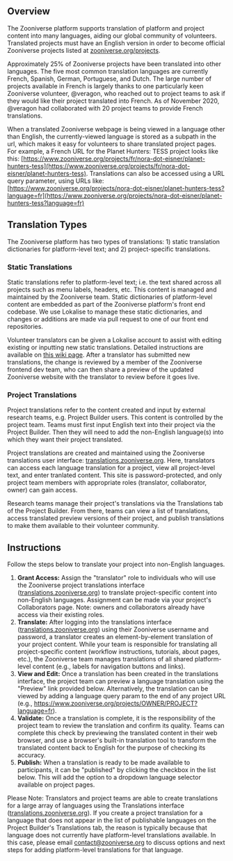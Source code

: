 ## Overview
The Zooniverse platform supports translation of platform and project content into many languages, aiding our global community of volunteers. Translated projects must have an English version in order to become official Zooniverse projects listed at [zooniverse.org/projects](https://www.zooniverse.org/projects). 

Approximately 25% of Zooniverse projects have been translated into other languages. The five most common translation languages are currently French, Spanish, German, Portuguese, and Dutch. The large number of projects available in French is largely thanks to one particularly keen Zooniverse volunteer, @veragon, who reached out to project teams to ask if they would like their project translated into French. As of November 2020, @veragon had collaborated with 20 project teams to provide French translations.

When a translated Zooniverse webpage is being viewed in a language other than English, the currently-viewed language is stored as a subpath in the url, which makes it easy for volunteers to share translated project pages. For example, a French URL for the Planet Hunters: TESS project looks like this: [https://www.zooniverse.org/projects/fr/nora-dot-eisner/planet-hunters-tess](https://www.zooniverse.org/projects/fr/nora-dot-eisner/planet-hunters-tess). Translations can also be accessed using a URL query parameter, using URLs like: [https://www.zooniverse.org/projects/nora-dot-eisner/planet-hunters-tess?language=fr](https://www.zooniverse.org/projects/nora-dot-eisner/planet-hunters-tess?language=fr)

## Translation Types

The Zooniverse platform has two types of translations: 1) static translation dictionaries for platform-level text; and 2) project-specific translations.

### Static Translations
Static translations refer to platform-level text; i.e. the text shared across all projects such as menu labels, headers, etc. This content is managed and maintained by the Zooniverse team. Static dictionaries of platform-level content are embedded as part of the Zooniverse platform's front end codebase. We use Lokalise to manage these static dictionaries, and changes or additions are made via pull request to one of our front end repositories.

Volunteer translators can be given a Lokalise account to assist with editing existing or inputting new static translations. Detailed instructions are available on [this wiki page](https://github.com/zooniverse/front-end-monorepo/wiki/Contributing-Translations-via-Lokalise). After a translator has submitted new translations, the change is reviewed by a member of the Zooniverse frontend dev team, who can then share a preview of the updated Zooniverse website with the translator to review before it goes live.

### Project Translations
Project translations refer to the content created and input by external research teams, e.g. Project Builder users. This content is controlled by the project team. Teams must first input English text into their project via the Project Builder. Then they will need to add the non-English language(s) into which they want their project translated. 

Project translations are created and maintained using the Zooniverse translations user interface: [translations.zooniverse.org](https://translations.zooniverse.org).  Here, translators can access each language translation for a project, view all project-level text, and enter tranlated content. This site is password-protected, and only project team members with appropriate roles (translator, collaborator, owner) can gain access.

Research teams manage their project's translations via the Translations tab of the Project Builder. From there, teams can view a list of translations, access translated preview versions of their project, and publish translations to make them available to their volunteer community.

## Instructions
Follow the steps below to translate your project into non-English languages.

1. **Grant Access:** Assign the "translator" role to individuals who will use the Zooniverse project translations interface ([translations.zooniverse.org](https://translations.zooniverse.org)) to translate project-specific content into non-English languages. Assignment can be made via your project's Collaborators page. Note: owners and collaborators already have access via their existing roles.
2. **Translate:** After logging into the translations interface ([translations.zooniverse.org](https://translations.zooniverse.org)) using their Zooniverse username and password, a translator creates an element-by-element translation of your project content. While your team is responsible for translating all project-specific content (workflow instructions, tutorials, about pages, etc.), the Zooniverse team manages translations of all shared platform-level content (e.g., labels for navigation buttons and links).
3. **View and Edit:** Once a translation has been created in the translations interface, the project team can preview a language translation using the "Preview" link provided below. Alternatively, the translation can be viewed by adding a language query param to the end of any project URL (e.g., https://www.zooniverse.org/projects/OWNER/PROJECT?language=fr).
4. **Validate:** Once a translation is complete, it is the responsibility of the project team to review the translation and confirm its quality. Teams can complete this check by previewing the translated content in their web browser, and use a browser's built-in translation tool to transform the translated content back to English for the purpose of checking its accuracy.
5. **Publish:** When a translation is ready to be made available to participants, it can be "published" by clicking the checkbox in the list below. This will add the option to a dropdown language selector available on project pages.

Please Note: Translators and project teams are able to create translations for a large array of languages using the Translations interface ([translations.zooniverse.org](https://translations.zooniverse.org)). If you create a project translation for a language that does not appear in the list of publishable languages on the Project Builder's Translations tab, the reason is typically because that language does not currently have platform-level translations available. In this case, please email contact@zooniverse.org to discuss options and next steps for adding platform-level translations for that language.
